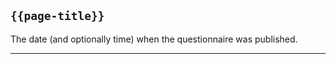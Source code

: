## <code>{{page-title}}</code>

The date (and optionally time) when the questionnaire was published.

---
